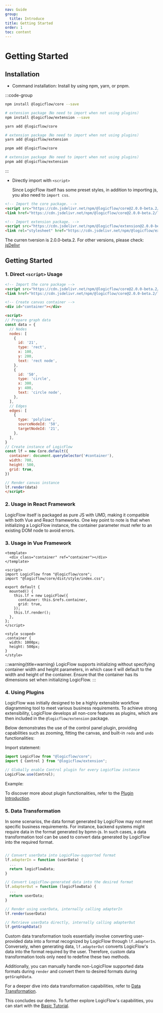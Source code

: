 ```yaml
---
nav: Guide
group:
  title: Introduce
title: Getting Started
order: 1
toc: content
---
```


# Getting Started

## Installation

- Command installation: Install by using npm, yarn, or pnpm.

:::code-group

```bash [npm]
npm install @logicflow/core --save

# extension package（No need to import when not using plugins）
npm install @logicflow/extension --save
```

```bash [yarn]
yarn add @logicflow/core

# extension package（No need to import when not using plugins）
yarn add @logicflow/extension
```

```bash [pnpm]
pnpm add @logicflow/core

# extension package（No need to import when not using plugins）
pnpm add @logicflow/extension
```

:::

- Directly import with `<script>`

  Since LogicFlow itself has some preset styles, in addition to importing js, you also need to `import css`.

```html
<!-- Import the core package. -->
<script src="https://cdn.jsdelivr.net/npm/@logicflow/core@2.0.0-beta.2/dist/index.min.js"></script>
<link href="https://cdn.jsdelivr.net/npm/@logicflow/core@2.0.0-beta.2/lib/style/index.min.css" rel="stylesheet">

<!-- Import extension package. -->
<script src="https://cdn.jsdelivr.net/npm/@logicflow/extension@2.0.0-beta.2/dist/index.min.js"></script>
<link rel="stylesheet" href="https://cdn.jsdelivr.net/npm/@logicflow/extension@2.0.0-beta.2/lib/style/index.min.css" />

```
  The curren tversion is 2.0.0-beta.2. For other versions, please check: <a href="https://www.jsdelivr.com/package/npm/@logicflow/core" target="_blank">jsDelivr</a>

## Getting Started

### 1. Direct `<script>` Usage

```html
<!-- Import the core package -->
<script src="https://cdn.jsdelivr.net/npm/@logicflow/core@2.0.0-beta.2/dist/index.min.js"></script>
<link href="https://cdn.jsdelivr.net/npm/@logicflow/core@2.0.0-beta.2/lib/style/index.min.css" rel="stylesheet">

<!-- Create canvas container -->
<div id="container"></div>

<script>
// Prepare graph data
const data = {
  // Nodes
  nodes: [
    {
      id: '21',
      type: 'rect',
      x: 100,
      y: 200,
      text: 'rect node',
    },
    {
      id: '50',
      type: 'circle',
      x: 300,
      y: 400,
      text: 'circle node',
    },
  ],
  // Edges
  edges: [
    {
      type: 'polyline',
      sourceNodeId: '50',
      targetNodeId: '21',
    },
  ],
}
// Create instance of LogicFlow
const lf = new Core.default({
  container: document.querySelector('#container'),
  width: 700,
  height: 500,
  grid: true,
})

// Render canvas instance
lf.render(data)
</script>
```

### 2. Usage in React Framework

LogicFlow itself is packaged as pure JS with UMD, making it compatible with both Vue and React frameworks. One key point to note is that when initializing a LogicFlow instance, the container parameter must refer to an existing DOM node to avoid errors.

<code id="use-in-react" src="../../src/tutorial/getting-started/use-in-react"></code>

### 3. Usage in Vue Framework

```vue
<template>
  <div class="container" ref="container"></div>
</template>

<script>
import LogicFlow from "@logicflow/core";
import "@logicflow/core/dist/style/index.css";

export default {
  mounted() {
    this.lf = new LogicFlow({
      container: this.$refs.container,
      grid: true,
    });
    this.lf.render();
  },
};
</script>

<style scoped>
.container {
  width: 1000px;
  height: 500px;
}
</style>
```

:::warning{title=warning}
LogicFlow supports initializing without specifying container width and height parameters, in which case it will default to the width and height of the container. Ensure that the container has its dimensions set when initializing LogicFlow.
:::

### 4. Using Plugins

LogicFlow was initially designed to be a highly extensible workflow diagramming tool to meet various business requirements. To achieve strong extensibility, LogicFlow develops all non-core features as plugins, which are then included in the `@logicflow/extension` package.

Below demonstrates the use of the control panel plugin, providing capabilities such as zooming, fitting the canvas, and built-in `redo` and `undo` functionalities:

Import statement:

```js
import LogicFlow from "@logicflow/core";
import { Control } from "@logicflow/extension";

// Globally enable Control plugin for every LogicFlow instance
LogicFlow.use(Control);
```

Example:

<code id="use-plugin" src="../../src/tutorial/getting-started/use-plugin"></code>

To discover more about plugin functionalities, refer to the [Plugin Introduction](./extension-intro.en-US.md).

### 5. Data Transformation

In some scenarios, the data format generated by LogicFlow may not meet specific business requirements. For instance, backend systems might require data in the format generated by bpmn-js. In such cases, a data transformation tool can be used to convert data generated by LogicFlow into the required format.

```jsx | pure

// Convert userData into LogicFlow-supported format
lf.adapterIn = function (userData) {
  ...
  return logicFlowData;
}

// Convert LogicFlow-generated data into the desired format
lf.adapterOut = function (logicFlowData) {
  ...
  return userData;
}

// Render using userData, internally calling adapterIn 
lf.render(userData)

// Retrieve userData directly, internally calling adapterOut
lf.getGraphData()
```

Custom data transformation tools essentially involve converting user-provided data into a format recognized by LogicFlow through `lf.adapterIn`. Conversely, when generating data, `lf.adapterOut` converts LogicFlow's data into the format required by the user. Therefore, custom data transformation tools only need to redefine these two methods.

Additionally, you can manually handle non-LogicFlow supported data formats during `render` and convert them to desired formats during `getGraphData`.

For a deeper dive into data transformation capabilities, refer to [Data Transformation](./extension-adapter.en-US.md).

This concludes our demo. To further explore LogicFlow's capabilities, you can start with the [Basic Tutorial](./basic-class.en-US.md).

